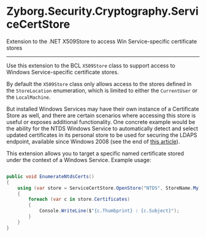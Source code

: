# Zyborg.Security.Cryptography.ServiceCertStore
Extension to the .NET X509Store to access Win Service-specific certificate stores

---

Use this extension to the BCL `X509Store` class to support access to
Windows Service-specific certificate stores.

By default the `X509Store` class only allows access to the stores defined
in the `StoreLocation` enumeration, which is limited to either the
`CurrentUser` or the `LocalMachine`.

But installed Windows Services may have their own instance of a Certificate
Store as well, and there are certain scenarios where accessing this store
is useful or exposes additional functionality.  One concrete example would
be the ability for the NTDS Windows Service to automatically detect and
select updated certificates in its personal store to be used for securing
the LDAPS endpoint, available since Windows 2008 (see the end of
[this article](https://support.microsoft.com/en-us/help/321051/how-to-enable-ldap-over-ssl-with-a-third-party-certification-authority)).

This extension allows you to target a specific named certificate stored
under the context of a Windows Service.  Example usage:

```csharp

public void EnumerateNtdsCerts()
{
    using (var store = ServiceCertStore.OpenStore("NTDS", StoreName.My))
    {
        foreach (var c in store.Certificates)
        {
            Console.WriteLine($"{c.Thumbprint} : {c.Subject}");
        }
    }
}
```
